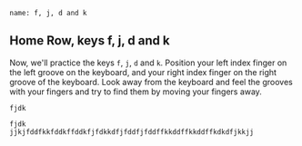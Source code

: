 ```ngMeta
name: f, j, d and k
```

## Home Row, keys f, j, d and k

Now, we'll practice the keys `f`, `j`, `d` and `k`.
Position your left index finger on the left groove on the keyboard, and your right index finger on the right groove of the keyboard. Look away from the keyboard and feel the grooves with your fingers and try to find them by moving your fingers away.


```trytyping
fjdk
```

```practicetyping
fjdk
jjkjfddfkkfddkffddkfjfdkkdfjfddfjfddffkkddffkkddffkdkdfjkkjj
```